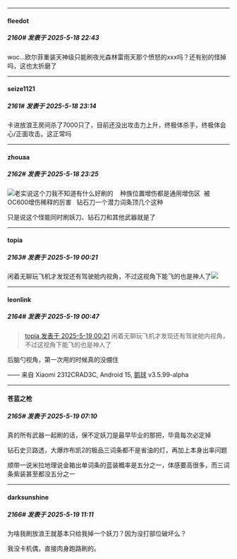﻿
*****

####  fleedot  
##### 2160#       发表于 2025-5-18 22:43

woc…欧尔菲重装天神级只能刷夜光森林雷雨天那个愤怒的xxx吗？还有别的怪掉吗，这也太折磨了


*****

####  seize1121  
##### 2161#       发表于 2025-5-18 23:14

卡进放浪王房间杀了7000只了，目前还没出攻击力上升，终极体杀手，终极体会心/正面攻击。这正常吗


*****

####  zhouaa  
##### 2162#       发表于 2025-5-18 23:25

<img src="https://static.stage1st.com/image/smiley/face2017/068.png" referrerpolicy="no-referrer">老实说这个刀我不知道有什么好刷的    种族位置增伤都是通用增伤区  被OC600增伤稀释的厉害   钻石刀一个潜力词条顶几个这种

只是说这个怪能同时刷妖刀、钻石刀和其他武器就是了


*****

####  topia  
##### 2163#       发表于 2025-5-19 00:21

闲着无聊玩飞机才发现还有驾驶舱内视角，不过这视角下能飞的也是神人了<img src="https://static.stage1st.com/image/smiley/face2017/037.png" referrerpolicy="no-referrer">


*****

####  leonlink  
##### 2164#       发表于 2025-5-19 00:47

<blockquote><a href="httphttps://stage1st.com/2b/forum.php?mod=redirect&amp;goto=findpost&amp;pid=67828273&amp;ptid=2204972" target="_blank">topia 发表于 2025-5-19 00:21</a>
闲着无聊玩飞机才发现还有驾驶舱内视角，不过这视角下能飞的也是神人了</blockquote>
后脑勺视角，第一次用的时候真的没绷住

—— 来自 Xiaomi 2312CRAD3C, Android 15, [鹅球](https://www.pgyer.com/xfPejhuq) v3.5.99-alpha


*****

####  苍蓝之枪  
##### 2165#       发表于 2025-5-19 07:10

真的所有武器一起刷的话，保不定妖刀是最早毕业的那把，毕竟每次必定掉

钻石史贝路透，大爆炸布凯2的极品三词条都不是省油的灯，再加上本身出率问题

顺带一说米拉地理说金箱出单词条的蓝装概率是五分之一，体感要高很多，而三词条紫装甚至都没五分之一


*****

####  darksunshine  
##### 2166#       发表于 2025-5-19 11:11

为啥我刷放浪王就基本只给我掉一个妖刀？因为没打部位破坏么？

我没卡机偶，直接肉身跑路刷的。

